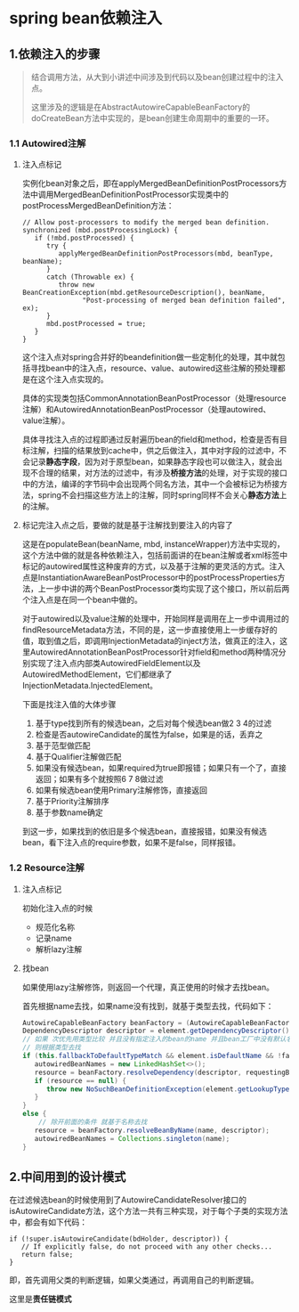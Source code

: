 # spring bean依赖注入

## 1.依赖注入的步骤

> 结合调用方法，从大到小讲述中间涉及到代码以及bean创建过程中的注入点。
>
> 这里涉及的逻辑是在AbstractAutowireCapableBeanFactory的doCreateBean方法中实现的，是bean创建生命周期中的重要的一环。

### 1.1 Autowired注解

1. 注入点标记

   实例化bean对象之后，即在applyMergedBeanDefinitionPostProcessors方法中调用MergedBeanDefinitionPostProcessor实现类中的postProcessMergedBeanDefinition方法：

   ```
   // Allow post-processors to modify the merged bean definition.
   synchronized (mbd.postProcessingLock) {
      if (!mbd.postProcessed) {
         try {
            applyMergedBeanDefinitionPostProcessors(mbd, beanType, beanName);
         }
         catch (Throwable ex) {
            throw new BeanCreationException(mbd.getResourceDescription(), beanName,
                  "Post-processing of merged bean definition failed", ex);
         }
         mbd.postProcessed = true;
      }
   }
   ```

   这个注入点对spring合并好的beandefinition做一些定制化的处理，其中就包括寻找bean中的注入点，resource、value、autowired这些注解的预处理都是在这个注入点实现的。

   具体的实现类包括CommonAnnotationBeanPostProcessor（处理resource注解）和AutowiredAnnotationBeanPostProcessor（处理autowired、value注解）。

   具体寻找注入点的过程即通过反射遍历bean的field和method，检查是否有目标注解，扫描的结果放到cache中，供之后做注入，其中对字段的过滤中，不会记录**静态字段**，因为对于原型bean，如果静态字段也可以做注入，就会出现不合理的结果，对方法的过滤中，有涉及**桥接方法**的处理，对于实现的接口中的方法，编译的字节码中会出现两个同名方法，其中一个会被标记为桥接方法，spring不会扫描这些方法上的注解，同时spring同样不会关心**静态方法**上的注解。

2. 标记完注入点之后，要做的就是基于注解找到要注入的内容了

   这是在populateBean(beanName, mbd, instanceWrapper)方法中实现的，这个方法中做的就是各种依赖注入，包括前面讲的在bean注解或者xml标签中标记的autowired属性这种废弃的方式，以及基于注解的更灵活的方式。注入点是InstantiationAwareBeanPostProcessor中的postProcessProperties方法，上一步中讲的两个BeanPostProcessor类均实现了这个接口，所以前后两个注入点是在同一个bean中做的。

   对于autowired以及value注解的处理中，开始同样是调用在上一步中调用过的findResourceMetadata方法，不同的是，这一步直接使用上一步缓存好的值，取到值之后，即调用InjectionMetadata的inject方法，做真正的注入，这里AutowiredAnnotationBeanPostProcessor针对field和method两种情况分别实现了注入点内部类AutowiredFieldElement以及AutowiredMethodElement，它们都继承了InjectionMetadata.InjectedElement。

    

   下面是找注入值的大体步骤

   1. 基于type找到所有的候选bean，之后对每个候选bean做2 3 4的过滤
   2. 检查是否autowireCandidate的属性为false，如果是的话，丢弃之
   3. 基于范型做匹配
   4. 基于Qualifier注解做匹配
   5. 如果没有候选bean，如果required为true即报错；如果只有一个了，直接返回；如果有多个就按照6 7 8做过滤
   6. 如果有候选bean使用Primary注解修饰，直接返回
   7. 基于Priority注解排序
   8. 基于参数name确定

   到这一步，如果找到的依旧是多个候选bean，直接报错，如果没有候选bean，看下注入点的require参数，如果不是false，同样报错。

### 1.2 Resource注解

1. 注入点标记

   初始化注入点的时候

   - 规范化名称
   - 记录name
   - 解析lazy注解

2. 找bean

   如果使用lazy注解修饰，则返回一个代理，真正使用的时候才去找bean。

   首先根据name去找，如果name没有找到，就基于类型去找，代码如下：

   ```java
   AutowireCapableBeanFactory beanFactory = (AutowireCapableBeanFactory) factory;
   DependencyDescriptor descriptor = element.getDependencyDescriptor();
   // 如果 次优先用类型比较 并且没有指定注入的bean的name 并且bean工厂中没有默认名称的bean
   // 则根据类型去找
   if (this.fallbackToDefaultTypeMatch && element.isDefaultName && !factory.containsBean(name)) {
      autowiredBeanNames = new LinkedHashSet<>();
      resource = beanFactory.resolveDependency(descriptor, requestingBeanName, autowiredBeanNames, null);
      if (resource == null) {
         throw new NoSuchBeanDefinitionException(element.getLookupType(), "No resolvable resource object");
      }
   }
   else {
       // 除开前面的条件 就基于名称去找
      resource = beanFactory.resolveBeanByName(name, descriptor);
      autowiredBeanNames = Collections.singleton(name);
   }
   ```

## 2.中间用到的设计模式

在过滤候选bean的时候使用到了AutowireCandidateResolver接口的isAutowireCandidate方法，这个方法一共有三种实现，对于每个子类的实现方法中，都会有如下代码：

```
if (!super.isAutowireCandidate(bdHolder, descriptor)) {
   // If explicitly false, do not proceed with any other checks...
   return false;
}
```

即，首先调用父类的判断逻辑，如果父类通过，再调用自己的判断逻辑。

这里是**责任链模式**







